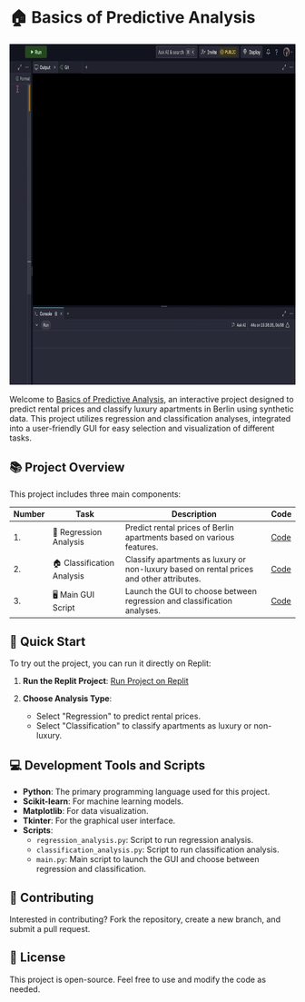 # 🏠 Basics of Predictive Analysis

<p align="center">
  <img src="https://github.com/itkrivoshei/Basics-of-Predictive-Analysis/blob/main/Basics-of-Predictive-Analysis.gif" height="600">
</p>

Welcome to [Basics of Predictive Analysis](https://replit.com/@itkrivoshei/Basics-of-Predictive-Analysis), an interactive project designed to predict rental prices and classify luxury apartments in Berlin using synthetic data. This project utilizes regression and classification analyses, integrated into a user-friendly GUI for easy selection and visualization of different tasks.

## 📚 Project Overview

This project includes three main components:

| Number | Task                        | Description                                                                               | Code                                                                                          |
| ------ | -------------------------- | ----------------------------------------------------------------------------------------- | --------------------------------------------------------------------------------------------- |
| 1.     | 🏢 Regression Analysis      | Predict rental prices of Berlin apartments based on various features.                      | [Code](https://github.com/itkrivoshei/Basics-of-Predictive-Analysis/blob/main/regression_analysis.py)    |
| 2.     | 🏠 Classification Analysis  | Classify apartments as luxury or non-luxury based on rental prices and other attributes.   | [Code](https://github.com/itkrivoshei/Basics-of-Predictive-Analysis/blob/main/classification_analysis.py) |
| 3.     | 🖥️ Main GUI Script          | Launch the GUI to choose between regression and classification analyses.                  | [Code](https://github.com/itkrivoshei/Basics-of-Predictive-Analysis/blob/main/main.py)                 |

## 🚀 Quick Start

To try out the project, you can run it directly on Replit:

1. **Run the Replit Project**:
   [Run Project on Replit](https://replit.com/@itkrivoshei/Basics-of-Predictive-Analysis)

2. **Choose Analysis Type**:
   - Select "Regression" to predict rental prices.
   - Select "Classification" to classify apartments as luxury or non-luxury.

## 💻 Development Tools and Scripts

- **Python**: The primary programming language used for this project.
- **Scikit-learn**: For machine learning models.
- **Matplotlib**: For data visualization.
- **Tkinter**: For the graphical user interface.
- **Scripts**:
  - `regression_analysis.py`: Script to run regression analysis.
  - `classification_analysis.py`: Script to run classification analysis.
  - `main.py`: Main script to launch the GUI and choose between regression and classification.

## 🤝 Contributing

Interested in contributing? Fork the repository, create a new branch, and submit a pull request.

## 📜 License

This project is open-source. Feel free to use and modify the code as needed.
